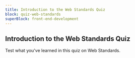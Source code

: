 ```yaml
---
title: Introduction to the Web Standards Quiz
block: quiz-web-standards
superBlock: front-end-development
---
```


## Introduction to the Web Standards Quiz

Test what you've learned in this quiz on Web Standards.
